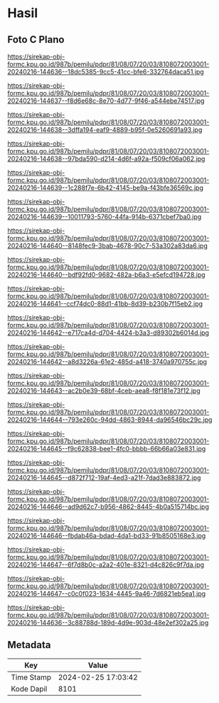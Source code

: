 # Hasil

## Foto C Plano

https://sirekap-obj-formc.kpu.go.id/987b/pemilu/pdpr/81/08/07/20/03/8108072003001-20240216-144636--18dc5385-9cc5-41cc-bfe6-332764daca51.jpg

https://sirekap-obj-formc.kpu.go.id/987b/pemilu/pdpr/81/08/07/20/03/8108072003001-20240216-144637--f8d6e68c-8e70-4d77-9f46-a544ebe74517.jpg

https://sirekap-obj-formc.kpu.go.id/987b/pemilu/pdpr/81/08/07/20/03/8108072003001-20240216-144638--3dffa194-eaf9-4889-b95f-0e5260691a93.jpg

https://sirekap-obj-formc.kpu.go.id/987b/pemilu/pdpr/81/08/07/20/03/8108072003001-20240216-144638--97bda590-d214-4d6f-a92a-f509cf06a062.jpg

https://sirekap-obj-formc.kpu.go.id/987b/pemilu/pdpr/81/08/07/20/03/8108072003001-20240216-144639--1c288f7e-6b42-4145-be9a-f43bfe36569c.jpg

https://sirekap-obj-formc.kpu.go.id/987b/pemilu/pdpr/81/08/07/20/03/8108072003001-20240216-144639--10011793-5760-44fa-914b-6371cbef7ba0.jpg

https://sirekap-obj-formc.kpu.go.id/987b/pemilu/pdpr/81/08/07/20/03/8108072003001-20240216-144640--8148fec9-3bab-4678-90c7-53a302a83da6.jpg

https://sirekap-obj-formc.kpu.go.id/987b/pemilu/pdpr/81/08/07/20/03/8108072003001-20240216-144640--bdf92fd0-9682-482a-b6a3-e5efcd194728.jpg

https://sirekap-obj-formc.kpu.go.id/987b/pemilu/pdpr/81/08/07/20/03/8108072003001-20240216-144641--ccf74dc0-88d1-41bb-8d39-b230b7f15eb2.jpg

https://sirekap-obj-formc.kpu.go.id/987b/pemilu/pdpr/81/08/07/20/03/8108072003001-20240216-144642--e717ca4d-d704-4424-b3a3-d89302b6014d.jpg

https://sirekap-obj-formc.kpu.go.id/987b/pemilu/pdpr/81/08/07/20/03/8108072003001-20240216-144642--a8d3226a-61e2-485d-a418-3740a970755c.jpg

https://sirekap-obj-formc.kpu.go.id/987b/pemilu/pdpr/81/08/07/20/03/8108072003001-20240216-144643--ac2b0e39-68bf-4ceb-aea8-f8f181e73f12.jpg

https://sirekap-obj-formc.kpu.go.id/987b/pemilu/pdpr/81/08/07/20/03/8108072003001-20240216-144644--793e260c-94dd-4863-8944-da96546bc29c.jpg

https://sirekap-obj-formc.kpu.go.id/987b/pemilu/pdpr/81/08/07/20/03/8108072003001-20240216-144645--f9c62838-bee1-4fc0-bbbb-66b66a03e831.jpg

https://sirekap-obj-formc.kpu.go.id/987b/pemilu/pdpr/81/08/07/20/03/8108072003001-20240216-144645--d872f712-19af-4ed3-a21f-7dad3e883872.jpg

https://sirekap-obj-formc.kpu.go.id/987b/pemilu/pdpr/81/08/07/20/03/8108072003001-20240216-144646--ad9d62c7-b956-4862-8445-4b0a515714bc.jpg

https://sirekap-obj-formc.kpu.go.id/987b/pemilu/pdpr/81/08/07/20/03/8108072003001-20240216-144646--fbdab46a-bdad-4da1-bd33-91b8505168e3.jpg

https://sirekap-obj-formc.kpu.go.id/987b/pemilu/pdpr/81/08/07/20/03/8108072003001-20240216-144647--6f7d8b0c-a2a2-401e-8321-d4c826c9f7da.jpg

https://sirekap-obj-formc.kpu.go.id/987b/pemilu/pdpr/81/08/07/20/03/8108072003001-20240216-144647--c0c0f023-1634-4445-9a46-7d6821eb5ea1.jpg

https://sirekap-obj-formc.kpu.go.id/987b/pemilu/pdpr/81/08/07/20/03/8108072003001-20240216-144636--3c88788d-189d-4d9e-903d-48e2ef302a25.jpg


## Metadata

| Key        | Value               |
| ---------- | ------------------- |
| Time Stamp | 2024-02-25 17:03:42 |
| Kode Dapil | 8101                |




